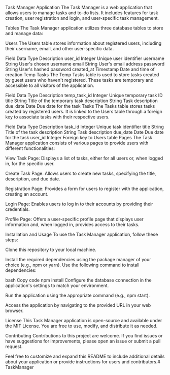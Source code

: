 Task Manager Application
The Task Manager is a web application that allows users to manage tasks and to-do lists. It includes features for task creation, user registration and login, and user-specific task management.

Tables
The Task Manager application utilizes three database tables to store and manage data:

Users
The Users table stores information about registered users, including their username, email, and other user-specific data.

Field	Data Type	Description
user_id	Integer	Unique user identifier
username	String	User's chosen username
email	String	User's email address
password	String	User's hashed password
created_at	Timestamp	Date and time of creation
Temp Tasks
The Temp Tasks table is used to store tasks created by guest users who haven't registered. These tasks are temporary and accessible to all visitors of the application.

Field	Data Type	Description
temp_task_id	Integer	Unique temporary task ID
title	String	Title of the temporary task
description	String	Task description
due_date	Date	Due date for the task
Tasks
The Tasks table stores tasks created by registered users. It is linked to the Users table through a foreign key to associate tasks with their respective users.

Field	Data Type	Description
task_id	Integer	Unique task identifier
title	String	Title of the task
description	String	Task description
due_date	Date	Due date for the task
user_id	Integer	Foreign key to Users table
Pages
The Task Manager application consists of various pages to provide users with different functionalities:

View Task Page: Displays a list of tasks, either for all users or, when logged in, for the specific user.

Create Task Page: Allows users to create new tasks, specifying the title, description, and due date.

Registration Page: Provides a form for users to register with the application, creating an account.

Login Page: Enables users to log in to their accounts by providing their credentials.

Profile Page: Offers a user-specific profile page that displays user information and, when logged in, provides access to their tasks.

Installation and Usage
To use the Task Manager application, follow these steps:

Clone this repository to your local machine.

Install the required dependencies using the package manager of your choice (e.g., npm or yarn). Use the following command to install dependencies:

bash
Copy code
npm install
Configure the database connection in the application's settings to match your environment.

Run the application using the appropriate command (e.g., npm start).

Access the application by navigating to the provided URL in your web browser.

License
This Task Manager application is open-source and available under the MIT License. You are free to use, modify, and distribute it as needed.

Contributing
Contributions to this project are welcome. If you find issues or have suggestions for improvements, please open an issue or submit a pull request.

Feel free to customize and expand this README to include additional details about your application or provide instructions for users and contributors.#   T a s k M a n a g e r  
 